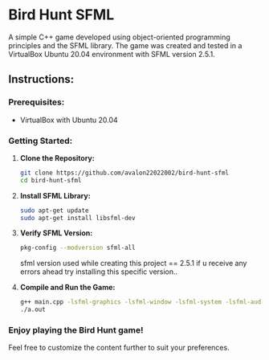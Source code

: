 # Bird Hunt SFML

A simple C++ game developed using object-oriented programming principles and the SFML library. The game was created and tested in a VirtualBox Ubuntu 20.04 environment with SFML version 2.5.1.

## Instructions:

### Prerequisites:

- VirtualBox with Ubuntu 20.04

### Getting Started:

1. **Clone the Repository:**

    ```bash
    git clone https://github.com/avalon22022002/bird-hunt-sfml
    cd bird-hunt-sfml
    ```

2. **Install SFML Library:**

    ```bash
    sudo apt-get update
    sudo apt-get install libsfml-dev
    ```

3. **Verify SFML Version:**

    ```bash
    pkg-config --modversion sfml-all
    ```
    sfml version used while creating this project == 2.5.1 if u receive any errors ahead try installing this specific version..

4. **Compile and Run the Game:**

    ```bash
    g++ main.cpp -lsfml-graphics -lsfml-window -lsfml-system -lsfml-audio
    ./a.out
    ```

### Enjoy playing the Bird Hunt game!

Feel free to customize the content further to suit your preferences.
